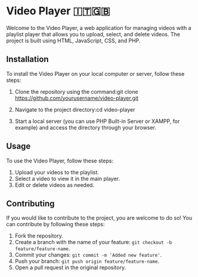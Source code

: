 # Video Player 🇮🇹🇬🇧

Welcome to the Video Player, a web application for managing videos with a playlist player that allows you to upload, select, and delete videos. The project is built using HTML, JavaScript, CSS, and PHP.

## Installation

To install the Video Player on your local computer or server, follow these steps:

1. Clone the repository using the command:git clone https://github.com/yourusername/video-player.git
2. Navigate to the project directory:cd video-player

3. Start a local server (you can use PHP Built-in Server or XAMPP, for example) and access the directory through your browser.

## Usage

To use the Video Player, follow these steps:

1. Upload your videos to the playlist.
2. Select a video to view it in the main player.
3. Edit or delete videos as needed.

## Contributing

If you would like to contribute to the project, you are welcome to do so! You can contribute by following these steps:

1. Fork the repository.
2. Create a branch with the name of your feature: `git checkout -b feature/feature-name`.
3. Commit your changes: `git commit -m 'Added new feature'`.
4. Push your branch: `git push origin feature/feature-name`.
5. Open a pull request in the original repository.
